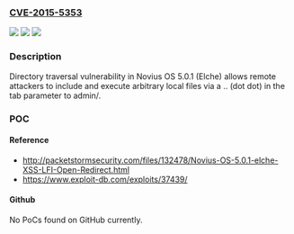 ### [CVE-2015-5353](https://cve.mitre.org/cgi-bin/cvename.cgi?name=CVE-2015-5353)
![](https://img.shields.io/static/v1?label=Product&message=n%2Fa&color=blue)
![](https://img.shields.io/static/v1?label=Version&message=n%2Fa&color=blue)
![](https://img.shields.io/static/v1?label=Vulnerability&message=n%2Fa&color=brighgreen)

### Description

Directory traversal vulnerability in Novius OS 5.0.1 (Elche) allows remote attackers to include and execute arbitrary local files via a .. (dot dot) in the tab parameter to admin/.

### POC

#### Reference
- http://packetstormsecurity.com/files/132478/Novius-OS-5.0.1-elche-XSS-LFI-Open-Redirect.html
- https://www.exploit-db.com/exploits/37439/

#### Github
No PoCs found on GitHub currently.

